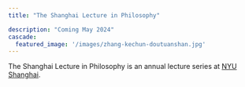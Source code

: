 ```yaml
---
title: "The Shanghai Lecture in Philosophy"

description: "Coming May 2024"
cascade:
  featured_image: '/images/zhang-kechun-doutuanshan.jpg'
---
```

The Shanghai Lecture in Philosophy is an annual lecture series at [NYU Shanghai](https://shanghai.nyu.edu/).